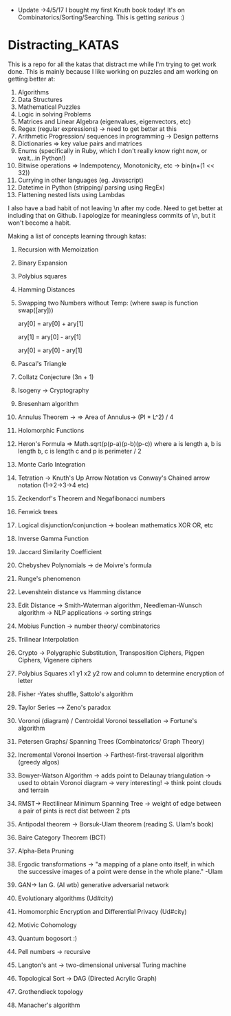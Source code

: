 * Update ->4/5/17  I bought my first Knuth book today! It's on Combinatorics/Sorting/Searching. This is getting *serious* :)

# Distracting_KATAS
This is a repo for all the katas that distract me while I'm trying to get work done. 
This is mainly because I like working on puzzles and am working on getting better at:
  1. Algorithms
  2. Data Structures
  3. Mathematical Puzzles
  4. Logic in solving Problems
  5. Matrices and Linear Algebra (eigenvalues, eigenvectors, etc)
  6. Regex (regular expressions) -> need to get better at this
  7. Arithmetic Progression/ sequences in programming -> Design patterns
  8. Dictionaries => key value pairs and matrices
  9. Enums (specifically in Ruby, which I don't really know right now, or wait...in Python!)
  10. Bitwise operations => Indempotency, Monotonicity, etc -> bin(n+(1 << 32))
  11. Currying in other languages (eg. Javascript)
  12. Datetime in Python (stripping/ parsing using RegEx)
  13. Flattening nested lists using Lambdas

I also have a bad habit of not leaving \n after my code. Need to get better at including that on Github.
I apologize for meaningless commits of \n, but it won't become a habit.

Making a list of concepts learning through katas:
 1. Recursion  with Memoization
 2. Binary Expansion
 3. Polybius squares
 4. Hamming Distances
 5. Swapping two Numbers without Temp: (where swap is function swap([ary]))
 
      ary[0] = ary[0] + ary[1]
      
      ary[1] = ary[0] - ary[1]
      
      ary[0] = ary[0] - ary[1]
      
 6. Pascal's Triangle
 7. Collatz Conjecture (3n + 1)
 8. Isogeny -> Cryptography
 9. Bresenham algorithm
 10. Annulus Theorem -> => Area of Annulus-> (PI * L^2) / 4
 11. Holomorphic Functions
 12. Heron's Formula => Math.sqrt(p(p-a)(p-b)(p-c)) where a is length a, b is length b, c is length c and p is perimeter / 2
 13. Monte Carlo Integration
 14. Tetration -> Knuth's Up Arrow Notation vs Conway's Chained arrow notation (1->2->3->4 etc)
 15. Zeckendorf's Theorem and Negafibonacci numbers
 16. Fenwick trees
 17. Logical disjunction/conjunction -> boolean mathematics XOR OR, etc
 18. Inverse Gamma Function
 19. Jaccard Similarity Coefficient
 20. Chebyshev Polynomials -> de Moivre's formula
 21. Runge's phenomenon
 22. Levenshtein distance vs Hamming distance
 23. Edit Distance -> Smith-Waterman algorithm, Needleman-Wunsch algorithm -> NLP applications -> sorting strings
 24. Mobius Function -> number theory/ combinatorics
 25. Trilinear Interpolation
 26. Crypto -> Polygraphic Substitution, Transposition Ciphers, Pigpen Ciphers, Vigenere ciphers
 27. Polybius Squares x1 y1 x2 y2 row and column to determine encryption of letter
 28. Fisher -Yates shuffle, Sattolo's algorithm
 29. Taylor Series --> Zeno's paradox
 30. Voronoi (diagram) / Centroidal Voronoi tessellation -> Fortune's algorithm
 31. Petersen Graphs/ Spanning Trees (Combinatorics/ Graph Theory)
 32. Incremental Voronoi Insertion -> Farthest-first-traversal algorithm (greedy algos)
 33. Bowyer-Watson Algorithm -> adds point to Delaunay triangulation -> used to obtain Voronoi diagram -> very interesting! -> think     point clouds and terrain
 34. RMST-> Rectilinear Minimum Spanning Tree -> weight of edge between a pair of pints is rect dist between 2 pts
 35. Antipodal theorem -> Borsuk-Ulam theorem (reading S. Ulam's book)
 36. Baire Category Theorem (BCT)
 37. Alpha-Beta Pruning
 38. Ergodic transformations -> "a mapping of a plane onto itself, in which the successive images of a point were dense in the whole   plane." -Ulam
 39. GAN-> Ian G. (AI wtb) generative adversarial network
 40. Evolutionary algorithms (Ud#city)
 41. Homomorphic Encryption and Differential Privacy (Ud#city)
 42. Motivic Cohomology 
 43. Quantum bogosort :)
 44. Pell numbers -> recursive
 45. Langton's ant -> two-dimensional universal Turing machine
 46. Topological Sort -> DAG (Directed Acrylic Graph)
 47. Grothendieck topology
 48. Manacher's algorithm
